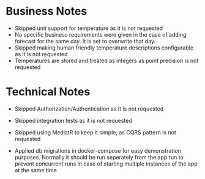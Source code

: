 # Business Notes

- Skipped unit support for temperature as it is not requested
- No specific business requirements were given in the case of adding forecast for the same day. It is set to overwrite that day.
- Skipped making human friendly temperature descriptions configurable as it is not requested
- Temperatures are stored and treated as integers as point precision is not requested

# Technical Notes

- Skipped Authorization/Authentication as it is not requested
- Skipped integration tests as it is not requested
- Skipped using MediatR to keep it simple, as CQRS pattern is not requested 

- Applied db migrations in docker-compose for easy demonstration purposes. 
  Normally it should be run seperately from the app run to prevent concurrent runs in case of starting multiple instances of the app at the same time
